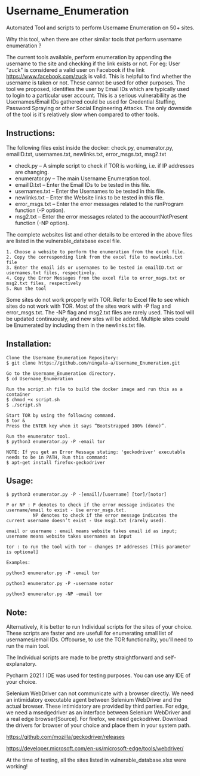 # Username_Enumeration
Automated Tool and scripts to perform Username Enumeration on 50+ sites. 

Why this tool, when there are other similar tools that perform username enumeration ?

The current tools available, perform enumeration by appending the username to the site and checking if the link exists or not. For eg: User "zuck" is considered a valid user on Facebook if the link https://www.facebook.com/zuck is valid. This is helpful to find whether the username is taken or not. These cannot be used for other purposes.
The tool we proposed, identifies the user by Email IDs which are typically used to login to a particular user account. This is a serious vulnerabiliity as the Usernames/Email IDs gathered could be used for Credential Stuffing, Password Spraying or other Social Engineering Attacks. 
The only downside of the tool is it's relatively slow when compared to other tools.

## Instructions:

The following files exist inside the docker: check.py, enumerator.py, emailID.txt, usernames.txt, newlinks.txt, error_msgs.txt, msg2.txt
* check.py       – A simple script to check if TOR is working, i.e. if IP addresses are changing. 
* enumerator.py  – The main Username Enumeration tool. 
* emailID.txt    – Enter the Email IDs to be tested in this file.
* usernames.txt  – Enter the Usernames to be tested in this file.
* newlinks.txt   – Enter the Website links to be tested in this file.
* error_msgs.txt – Enter the error messages related to the runProgram function (-P option).
* msg2.txt       – Enter the error messages related to the accountNotPresent function (-NP option).

The complete websites list and other details to be entered in the above files are listed in the vulnerable_database excel file.

    1. Choose a website to perform the enumeration from the excel file.
    2. Copy the corresponding link from the excel file to newlinks.txt file
    3. Enter the email ids or usernames to be tested in emailID.txt or usernames.txt files, respectively.
    4. Copy the Error Messages from the excel file to error_msgs.txt or msg2.txt files, respectively
    5. Run the tool

Some sites do not work properly with TOR. Refer to Excel file to see which sites do not work with TOR. Most of the sites work with -P flag and error_msgs.txt. The -NP flag and msg2.txt files are rarely used. This tool will be updated continuously, and new sites will be added. Multiple sites could be Enumerated by including them in the newlinks.txt file.

## Installation:
```
Clone the Username_Enumeration Repository:
$ git clone https://github.com/ningala-a/Username_Enumeration.git

Go to the Username_Enumeration directory.
$ cd Username_Enumeration

Run the script.sh file to build the docker image and run this as a container
$ chmod +x script.sh
$ ./script.sh

Start TOR by using the following command.
$ tor &
Press the ENTER key when it says “Bootstrapped 100% (done)”.

Run the enumerator tool.
$ python3 enumerator.py -P -email tor

NOTE: If you get an Error Message stating: 'geckodriver' executable needs to be in PATH, Run this command:
$ apt-get install firefox-geckodriver
```
## Usage:
```
$ python3 enumerator.py -P -[email]/[username] [tor]/[notor]

P or NP : P denotes to check if the error message indicates the username/email to exist - Use error_msgs.txt.
          NP denotes to check if the error message indicates the current username doesn’t exist - Use msg2.txt (rarely used).

email or username : email means website takes email id as input; username means website takes usernames as input

tor : to run the tool with tor – changes IP addresses [This parameter is optional]

Examples:

python3 enumerator.py -P -email tor

python3 enumerator.py -P -username notor

python3 enumerator.py -NP -email tor
```
## Note:
Alternatively, it is better to run Individual scripts for the sites of your choice. These scripts are faster and are usefull for enumerating small list of usernames/email IDs. Offcourse, to use the TOR functionality, you'll need to run the main tool.  

The Individual scripts are made to be pretty straightforward and self-explanatory.

Pycharm 2021.1 IDE was used for testing purposes. You can use any IDE of your choice. 

Selenium WebDriver can not communicate with a browser directly. We need an intimidatory executable agent between Selenium WebDriver and the actual browser. These intimidatory are provided by third parties. For edge, we need a msedgedriver as an interface between Selenium WebDriver and a real edge browser[Source]. For firefox, we need geckodriver. Download the drivers for browser of your choice and place them in your system path. 

https://github.com/mozilla/geckodriver/releases

https://developer.microsoft.com/en-us/microsoft-edge/tools/webdriver/

At the time of testing, all the sites listed in vulnerable_database.xlsx were working!
